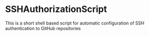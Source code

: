 # SSHAuthorizationScript
This is a short shell based script for automatic configuration of SSH authentication to GitHub repositories
